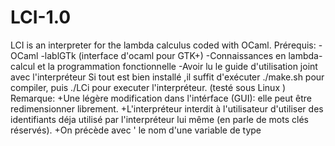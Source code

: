 # LCI-1.0
LCI is an interpreter for the lambda calculus coded with OCaml.
Prérequis:
	-OCaml
	-lablGTk (interface d'ocaml pour GTK+)
	-Connaissances en lambda-calcul et la programmation fonctionnelle
	-Avoir lu le guide d'utilisation joint avec l'interpréteur
Si tout est bien installé ,il suffit d'exécuter ./make.sh pour compiler, puis ./LCi pour executer l'interpréteur. (testé sous Linux )
Remarque:
	+Une légère modification dans l'intérface (GUI): elle peut être redimensionner librement.
	+L'interpréteur interdit à l'utilisateur d'utiliser des identifiants déja utilisé par l'interpréteur lui même (en parle de mots clés réservés).
	+On précède avec ' le nom d'une variable de type
